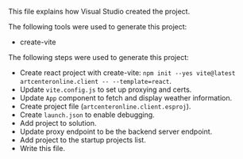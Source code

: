 This file explains how Visual Studio created the project.

The following tools were used to generate this project:
- create-vite

The following steps were used to generate this project:
- Create react project with create-vite: `npm init --yes vite@latest artcenteronline.client -- --template=react`.
- Update `vite.config.js` to set up proxying and certs.
- Update `App` component to fetch and display weather information.
- Create project file (`artcenteronline.client.esproj`).
- Create `launch.json` to enable debugging.
- Add project to solution.
- Update proxy endpoint to be the backend server endpoint.
- Add project to the startup projects list.
- Write this file.
